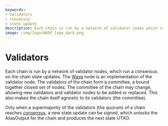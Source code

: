 ```yaml
---
keywords:
- Validators
- consensus
- state update
description: Each chain is run by a network of validator nodes which run a consensus on the chain state update.
image: /img/logo/WASP_logo_dark.png
---
```

# Validators

Each chain is run by a network of validator nodes, which run a consensus on the chain state updates. The [Wasp](https://github.com/iotaledger/wasp) node is an implementation of the validator node. The validators of the chain form a committee, a bound together closed set of nodes. The committee of the chain may change, allowing new validators and validator nodes to be added or replaced. This also makes the chain itself agnostic to its validators (the committee).

Only when a supermajority of the validators (the quorum) of a chain reaches [consensus](./consensus.md), a new state update can be signed, which unlocks the AliasOutput for the chain and produces the next state UTXO.
